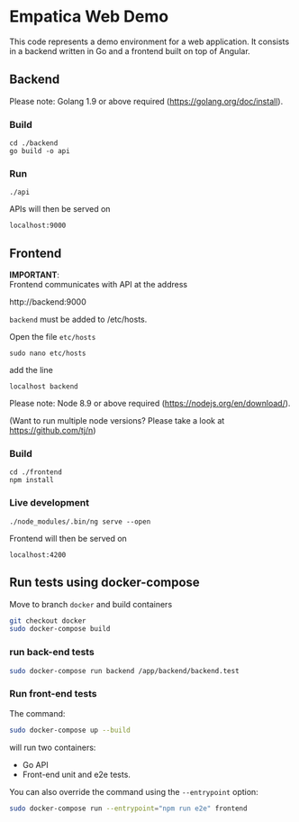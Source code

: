 # Empatica Web Demo

This code represents a demo environment for a web application. It consists in a backend written in Go and a frontend built on top of Angular.

## Backend

Please note: Golang 1.9 or above required (https://golang.org/doc/install).

### Build

```
cd ./backend
go build -o api
```

### Run

```
./api
```

APIs will then be served on

```
localhost:9000
```

## Frontend


**IMPORTANT**:  
Frontend communicates with API at the address

http://backend:9000

`backend` must be added to /etc/hosts.

Open the file `etc/hosts`
```
sudo nano etc/hosts
```

add the line

```
localhost backend
```

Please note: Node 8.9 or above required (https://nodejs.org/en/download/).

(Want to run multiple node versions? Please take a look at https://github.com/tj/n)

### Build

```
cd ./frontend
npm install
```

### Live development

```
./node_modules/.bin/ng serve --open
```

Frontend will then be served on 
```
localhost:4200
```

## Run tests using docker-compose

Move to branch `docker` and build containers

```bash
git checkout docker
sudo docker-compose build
```

### run back-end tests

```bash
sudo docker-compose run backend /app/backend/backend.test
```

### Run front-end tests

The command:

```bash
sudo docker-compose up --build
```

will run two containers:
- Go API
- Front-end unit and e2e tests.

You can also override the command using the `--entrypoint` option:

```bash
sudo docker-compose run --entrypoint="npm run e2e" frontend 
```
